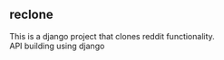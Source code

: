 ## reclone  
This is a django project that clones reddit functionality.  
API building using django  
